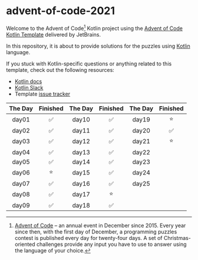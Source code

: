 # advent-of-code-2021

Welcome to the Advent of Code[^aoc] Kotlin project using the [Advent of Code Kotlin Template][template] delivered by JetBrains.

In this repository, it is about to provide solutions for the puzzles using [Kotlin][kotlin] language.

If you stuck with Kotlin-specific questions or anything related to this template, check out the following resources:

- [Kotlin docs][docs]
- [Kotlin Slack][slack]
- Template [issue tracker][issues]

| The Day | Finished | The Day | Finished | The Day | Finished |
| :-----: | :------: | :-----: | :------: | :-----: | :------: |
|  day01  |    ✅     |  day10  |    ✅     |  day19  |    ⭐     |
|  day02  |    ✅     |  day11  |    ✅     |  day20  |    ✅     |
|  day03  |    ✅     |  day12  |    ✅     |  day21  |    ⭐     |
|  day04  |    ✅     |  day13  |    ✅     |  day22  |          |
|  day05  |    ✅     |  day14  |    ✅     |  day23  |          |
|  day06  |    ⭐     |  day15  |    ✅     |  day24  |          |
|  day07  |    ✅     |  day16  |    ✅     |  day25  |          |
|  day08  |    ✅     |  day17  |    ⭐     |         |          |
|  day09  |    ✅     |  day18  |    ✅     |         |          |

[^aoc]:

    [Advent of Code][aoc] – an annual event in December since 2015. Every year since then, with the first day of December, a
    programming puzzles contest is published every day for twenty-four days. A set of Christmas-oriented challenges provide
    any input you have to use to answer using the language of your choice.

[aoc]: https://adventofcode.com

[docs]: https://kotlinlang.org/docs/home.html

[issues]: https://github.com/kotlin-hands-on/advent-of-code-kotlin-template/issues

[kotlin]: https://kotlinlang.org

[slack]: https://surveys.jetbrains.com/s3/kotlin-slack-sign-up

[template]: https://github.com/kotlin-hands-on/advent-of-code-kotlin-template